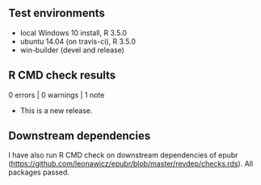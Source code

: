 ## Test environments
* local Windows 10 install, R 3.5.0
* ubuntu 14.04 (on travis-ci), R 3.5.0
* win-builder (devel and release)

## R CMD check results

0 errors | 0 warnings | 1 note

* This is a new release.

## Downstream dependencies

I have also run R CMD check on downstream dependencies of epubr 
(https://github.com/leonawicz/epubr/blob/master/revdep/checks.rds). 
All packages passed.
